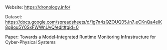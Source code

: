 Website: https://dronology.info/

Dataset: https://docs.google.com/spreadsheets/d/1g7n4zQZOUQ05Jn7_eCKnQa4elK8g8ou5Y0SxFWWnUvQ/edit#gid=0

Paper: Towards a Model-Integrated Runtime Monitoring Infrastructure for Cyber-Physical Systems

